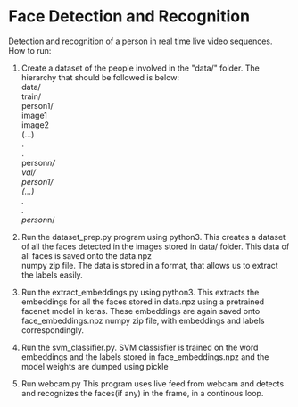 # Face Detection and Recognition
Detection and recognition of a person in real time live video sequences.
How to run:
1. Create a dataset of the people involved in the "data/" folder. The hierarchy that should be followed is below: <br />
   data/ <br />
    </t> train/ <br />
      </t> </t> person1/ <br />
      </t> </t> </t>  image1<br />
      </t></t></t>  image2 <br />
      </t></t></t>  (...) <br />
      </t></t></t> .<br />
      </t></t></t> .<br />
      </t></t></t> person*n/<br />
    </t> val/<br />
      </t></t> person1/<br />
      </t></t></t> (...)<br />
      </t></t></t> .<br />
      </t></t></t>.<br />
      </t></t></t> person*n/<br />

2. Run the dataset_prep.py program using python3.
   This creates a dataset of all the faces detected in the images stored in data/ folder. This data of all faces is saved onto the data.npz   
   numpy zip file. The data is stored in a format, that allows us to extract the labels easily.

3. Run the extract_embeddings.py using python3.
   This extracts the embeddings for all the faces stored in data.npz using a pretrained facenet model in keras.
   These embeddings are again saved onto face_embeddings.npz numpy zip file, with embeddings and labels correspondingly.

4. Run the svm_classifier.py.
   SVM classisfier is trained on the word embeddings and the labels stored in face_embeddings.npz and the model weights are dumped using 
   pickle

5. Run webcam.py
   This program uses live feed from webcam and detects and recognizes the faces(if any) in the frame, in a continous loop.
   
   

